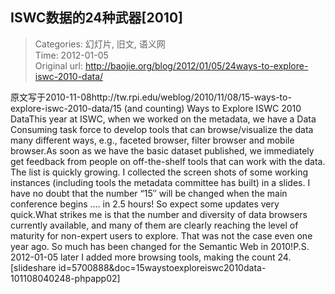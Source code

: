 ISWC数据的24种武器[2010]
---
    
> Categories: 幻灯片, 旧文, 语义网  
> Time: 2012-01-05  
> Original url: <http://baojie.org/blog/2012/01/05/24ways-to-explore-iswc-2010-data/>
    
原文写于2010-11-08http://tw.rpi.edu/weblog/2010/11/08/15-ways-to-explore-iswc-2010-data/15 (and counting) Ways to Explore ISWC 2010 DataThis year at ISWC, when we worked on the metadata, we have a Data Consuming task force to develop tools that can browse/visualize the data many different ways, e.g., faceted browser, filter browser and mobile browser.As soon as we have the basic dataset published, we immediately get feedback from people on off-the-shelf tools that can work with the data. The list is quickly growing. I collected the screen shots of some working instances (including tools the metadata committee has built) in a slides. I have no doubt that the number “15″ will be changed when the main conference begins …. in 2.5 hours! So expect some updates very quick.What strikes me is that the number and diversity of data browsers currently available, and many of them are clearly reaching the level of maturity for non-expert users to explore. That was not the case even one year ago. So much has been changed for the Semantic Web in 2010!P.S. 2012-01-05 later I added more browsing tools, making the count 24.[slideshare id=5700888&doc=15waystoexploreiswc2010data-101108040248-phpapp02]     
    